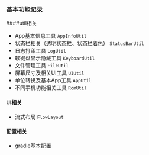 ### 基本功能记录

####util相关
- App基本信息工具 `AppInfoUtil`
- 状态栏相关（透明状态栏、状态栏着色） `StatusBarUtil`
- 日志打印工具 `LogUtil`
- 软键盘显示隐藏工具 `KeyboardUtil`
- 文件管理工具 `FileUtil`
- 屏幕尺寸及相关UI工具 `UIUtil`
- 单位转换及基本App工具 `AppUtil`
- 不同手机功能相关工具 `RomUtil`

#### UI相关
- 流式布局 `FlowLayout`

#### 配置相关
- gradle基本配置
